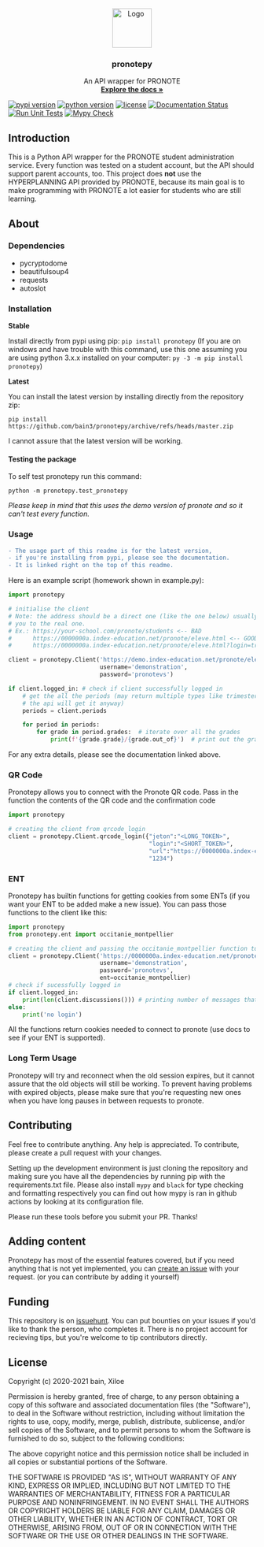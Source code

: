 <br />
<p align="center">
  <a href="https://github.com/bain3/pronotepy">
    <img src="https://pronotepy.readthedocs.io/en/latest/_images/icon.png" alt="Logo" width="80" height="80">
  </a>

  <h3 align="center">pronotepy</h3>

  <p align="center">
    An API wrapper for PRONOTE
    <br />
    <a href="https://pronotepy.readthedocs.io/en/stable"><strong>Explore the docs »</strong></a>
  </p>
</p>

[![pypi version](https://img.shields.io/pypi/v/pronotepy.svg)](https://pypi.org/project/pronotepy/)
[![python version](https://img.shields.io/pypi/pyversions/pronotepy.svg)](https://pypi.org/project/pronotepy/)
[![license](https://img.shields.io/pypi/l/pronotepy.svg)](https://pypi.org/project/pronotepy/)
[![Documentation Status](https://readthedocs.org/projects/pronotepy/badge/?version=latest)](https://pronotepy.readthedocs.io/en/latest/?badge=latest)
[![Run Unit Tests](https://github.com/bain3/pronotepy/actions/workflows/rununittests.yml/badge.svg)](https://github.com/bain3/pronotepy/actions/workflows/rununittests.yml)
[![Mypy Check](https://github.com/bain3/pronotepy/actions/workflows/mypy.yml/badge.svg)](https://github.com/bain3/pronotepy/actions/workflows/mypy.yml)

## Introduction

This is a Python API wrapper for the PRONOTE student administration service. Every function was tested on a student account, but the API should support parent accounts, too. This project does **not** use the HYPERPLANNING API provided by PRONOTE, because its main goal is to make programming with PRONOTE a lot easier for students who are still learning.

## About

### Dependencies

 - pycryptodome
 - beautifulsoup4
 - requests
 - autoslot

### Installation
**Stable**

Install directly from pypi using pip: `pip install pronotepy` (If you are on windows and have trouble with this command, use this one assuming you are using python 3.x.x installed on your computer: `py -3 -m pip install pronotepy`)

**Latest**

You can install the latest version by installing directly from the repository zip:

`pip install https://github.com/bain3/pronotepy/archive/refs/heads/master.zip`

I cannot assure that the latest version will be working.

#### Testing the package
To self test pronotepy run this command:

`python -m pronotepy.test_pronotepy`

*Please keep in mind that this uses the demo version of pronote
and so it can't test every function.*
### Usage

```diff
- The usage part of this readme is for the latest version,
- if you're installing from pypi, please see the documentation.
- It is linked right on the top of this readme.
```

Here is an example script (homework shown in example.py):
```python
import pronotepy

# initialise the client
# Note: the address should be a direct one (like the one below) usually the address shown by your school just redirects
# you to the real one.
# Ex.: https://your-school.com/pronote/students <-- BAD
#      https://0000000a.index-education.net/pronote/eleve.html <-- GOOD
#      https://0000000a.index-education.net/pronote/eleve.html?login=true <-- ONLY IF YOU HAVE AN ENT AND YOU KNOW YOUR IDS, ELSE REFER TO ENT PART OF README

client = pronotepy.Client('https://demo.index-education.net/pronote/eleve.html',
                          username='demonstration',
                          password='pronotevs')

if client.logged_in: # check if client successfully logged in
    # get the all the periods (may return multiple types like trimesters and semesters but it doesn't really matter
    # the api will get it anyway)
    periods = client.periods

    for period in periods:
        for grade in period.grades:  # iterate over all the grades
            print(f'{grade.grade}/{grade.out_of}')  # print out the grade in this style: 20/20
```

For any extra details, please see the documentation linked above.

### QR Code

Pronotepy allows you to connect with the Pronote QR code. Pass in the function the contents of the QR code and the confirmation code
```python
import pronotepy

# creating the client from qrcode_login
client = pronotepy.Client.qrcode_login({"jeton":"<LONG_TOKEN>",
                                        "login":"<SHORT_TOKEN>",
                                        "url":"https://0000000a.index-education.net/pronote/mobile.eleve.html"},
                                        "1234")
```

### ENT

Pronotepy has builtin functions for getting cookies from some ENTs (if you want your ENT to be added make a new issue).
You can pass those functions to the client like this:
```python
import pronotepy
from pronotepy.ent import occitanie_montpellier

# creating the client and passing the occitanie_montpellier function to automatically get cookies from ENT
client = pronotepy.Client('https://0000000a.index-education.net/pronote/eleve.html',
                          username='demonstration',
                          password='pronotevs',
                          ent=occitanie_montpellier)
# check if sucessfully logged in
if client.logged_in:
    print(len(client.discussions())) # printing number of messages that the user has
else:
    print('no login')
```
All the functions return cookies needed to connect to pronote (use docs to see if your ENT is supported).

### Long Term Usage

Pronotepy will try and reconnect when the old session expires, but it cannot assure that the old objects will still be working. To prevent having problems with expired objects, please make sure that you're requesting new ones when you have long pauses in between requests to pronote.

## Contributing

Feel free to contribute anything. Any help is appreciated. To contribute, please create a pull request with your changes.

Setting up the development environment is just cloning the repository and making sure you have all the dependencies by
running pip with the requirements.txt file. Please also install `mypy` and `black` for type checking and formatting respectively
you can find out how mypy is ran in github actions by looking at its configuration file.

Please run these tools before you submit your PR. Thanks!

## Adding content

Pronotepy has most of the essential features covered, but if you need anything that is not yet implemented, you can [create an issue](https://github.com/bain3/pronotepy/issues/new) with your request. (or you can contribute by adding it yourself)

## Funding

This repository is on [issuehunt](https://issuehunt.io/r/bain3/pronotepy). You can put bounties on your issues if you'd like to thank the person, who completes it. There is no project account for recieving tips, but you're welcome to tip contributors directly.

## License

Copyright (c) 2020-2021 bain, Xiloe

Permission is hereby granted, free of charge, to any person obtaining a copy of this software and associated documentation files (the "Software"), to deal in the Software without restriction, including without limitation the rights to use, copy, modify, merge, publish, distribute, sublicense, and/or sell copies of the Software, and to permit persons to whom the Software is furnished to do so, subject to the following conditions:

The above copyright notice and this permission notice shall be included in all copies or substantial portions of the Software.

THE SOFTWARE IS PROVIDED "AS IS", WITHOUT WARRANTY OF ANY KIND, EXPRESS OR IMPLIED, INCLUDING BUT NOT LIMITED TO THE WARRANTIES OF MERCHANTABILITY, FITNESS FOR A PARTICULAR PURPOSE AND NONINFRINGEMENT. IN NO EVENT SHALL THE AUTHORS OR COPYRIGHT HOLDERS BE LIABLE FOR ANY CLAIM, DAMAGES OR OTHER LIABILITY, WHETHER IN AN ACTION OF CONTRACT, TORT OR OTHERWISE, ARISING FROM, OUT OF OR IN CONNECTION WITH THE SOFTWARE OR THE USE OR OTHER DEALINGS IN THE SOFTWARE.
